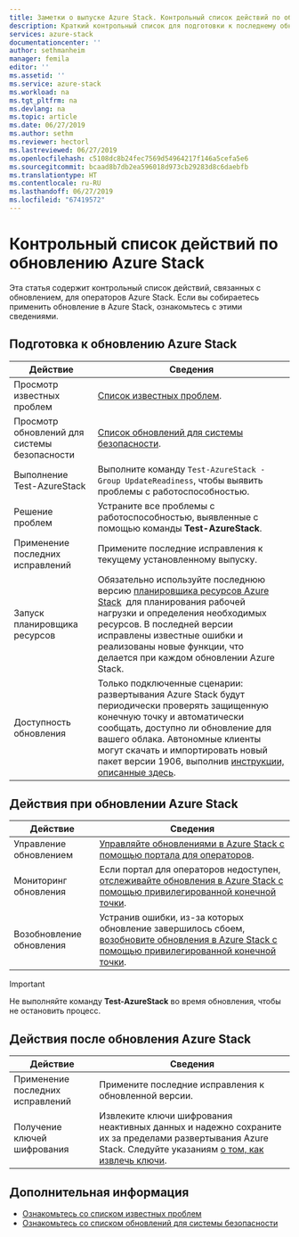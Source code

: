 ```yaml
---
title: Заметки о выпуске Azure Stack. Контрольный список действий по обновлению | Документация Майкрософт
description: Краткий контрольный список для подготовки к последнему обновлению Azure Stack.
services: azure-stack
documentationcenter: ''
author: sethmanheim
manager: femila
editor: ''
ms.assetid: ''
ms.service: azure-stack
ms.workload: na
ms.tgt_pltfrm: na
ms.devlang: na
ms.topic: article
ms.date: 06/27/2019
ms.author: sethm
ms.reviewer: hectorl
ms.lastreviewed: 06/27/2019
ms.openlocfilehash: c5108dc8b24fec7569d54964217f146a5cefa5e6
ms.sourcegitcommit: bcaad8b7db2ea596018d973cb29283d8c6daebfb
ms.translationtype: HT
ms.contentlocale: ru-RU
ms.lasthandoff: 06/27/2019
ms.locfileid: "67419572"
---
```

# <a name="azure-stack-update-activity-checklist"></a>Контрольный список действий по обновлению Azure Stack

Эта статья содержит контрольный список действий, связанных с обновлением, для операторов Azure Stack. Если вы собираетесь применить обновление в Azure Stack, ознакомьтесь с этими сведениями.

## <a name="prepare-for-azure-stack-update"></a>Подготовка к обновлению Azure Stack

| Действие              | Сведения                                                                          |
|-----------------------|----------------------------------------------------------------------------------|
| Просмотр известных проблем   | [Список известных проблем](azure-stack-release-notes-known-issues-1906.md).                |
| Просмотр обновлений для системы безопасности | [Список обновлений для системы безопасности](azure-stack-release-notes-security-updates-1906.md).      |
| Выполнение Test-AzureStack   | Выполните команду `Test-AzureStack -Group UpdateReadiness`, чтобы выявить проблемы с работоспособностью.      |
| Решение проблем        | Устраните все проблемы с работоспособностью, выявленные с помощью команды **Test-AzureStack**.                |
| Применение последних исправлений | Примените последние исправления к текущему установленному выпуску.         |
| Запуск планировщика ресурсов | Обязательно используйте последнюю версию [планировщика ресурсов Azure Stack](https://aka.ms/azstackcapacityplanner)  для планирования рабочей нагрузки и определения необходимых ресурсов. В последней версии исправлены известные ошибки и реализованы новые функции, что делается при каждом обновлении Azure Stack. |
| Доступность обновления       | Только подключенные сценарии: развертывания Azure Stack будут периодически проверять защищенную конечную точку и автоматически сообщать, доступно ли обновление для вашего облака. Автономные клиенты могут скачать и импортировать новый пакет версии 1906, выполнив [инструкции, описанные здесь](azure-stack-apply-updates.md).               |

## <a name="during-azure-stack-update"></a>Действия при обновлении Azure Stack

| Действие              | Сведения                                                                          |
|-----------------------|----------------------------------------------------------------------------------|
| Управление обновлением         | [Управляйте обновлениями в Azure Stack с помощью портала для операторов](azure-stack-updates.md). |
| Мониторинг обновления        | Если портал для операторов недоступен, [отслеживайте обновления в Azure Stack с помощью привилегированной конечной точки](azure-stack-monitor-update.md). |
| Возобновление обновления            | Устранив ошибки, из-за которых обновление завершилось сбоем, [возобновите обновления в Azure Stack с помощью привилегированной конечной точки](azure-stack-monitor-update.md). |

> [!IMPORTANT]  
> Не выполняйте команду **Test-AzureStack** во время обновления, чтобы не остановить процесс.

## <a name="after-azure-stack-update"></a>Действия после обновления Azure Stack

| Действие              | Сведения                                                                          |
|-----------------------|----------------------------------------------------------------------------------|
| Применение последних исправлений | Примените последние исправления к обновленной версии.                          |
| Получение ключей шифрования | Извлеките ключи шифрования неактивных данных и надежно сохраните их за пределами развертывания Azure Stack. Следуйте указаниям [о том, как извлечь ключи](azure-stack-security-bitlocker.md). |

## <a name="next-steps"></a>Дополнительная информация

- [Ознакомьтесь со списком известных проблем](azure-stack-release-notes-known-issues-1906.md)
- [Ознакомьтесь со списком обновлений для системы безопасности](azure-stack-release-notes-security-updates-1906.md)

